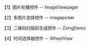 【1】图片轮播控件 -- ImageViewpager

【2】多图片选择控件 -- imagepicker

【3】二维码扫描和生成控件 -- ZxingDemo

【4】时间选择器控件 -- WheelView

